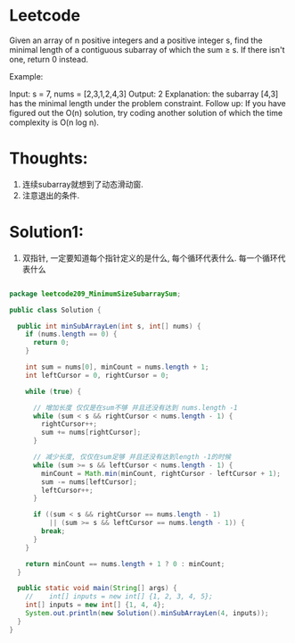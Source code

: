 # Leetcode

Given an array of n positive integers and a positive integer s, find the minimal length of a contiguous subarray of which the sum ≥ s. If there isn't one, return 0 instead.

Example: 

Input: s = 7, nums = [2,3,1,2,4,3]
Output: 2
Explanation: the subarray [4,3] has the minimal length under the problem constraint.
Follow up:
If you have figured out the O(n) solution, try coding another solution of which the time complexity is O(n log n). 

# Thoughts:

1. 连续subarray就想到了动态滑动窗.
2. 注意退出的条件.

# Solution1:

1. 双指针, 一定要知道每个指针定义的是什么, 每个循环代表什么. 每一个循环代表什么

```java

package leetcode209_MinimumSizeSubarraySum;

public class Solution {

  public int minSubArrayLen(int s, int[] nums) {
    if (nums.length == 0) {
      return 0;
    }

    int sum = nums[0], minCount = nums.length + 1;
    int leftCursor = 0, rightCursor = 0;

    while (true) {

      // 增加长度 仅仅是在sum不够 并且还没有达到 nums.length -1
      while (sum < s && rightCursor < nums.length - 1) {
        rightCursor++;
        sum += nums[rightCursor];
      }

      // 减少长度, 仅仅在sum足够 并且还没有达到length -1的时候
      while (sum >= s && leftCursor < nums.length - 1) {
        minCount = Math.min(minCount, rightCursor - leftCursor + 1);
        sum -= nums[leftCursor];
        leftCursor++;
      }

      if ((sum < s && rightCursor == nums.length - 1)
          || (sum >= s && leftCursor == nums.length - 1)) {
        break;
      }
    }

    return minCount == nums.length + 1 ? 0 : minCount;
  }

  public static void main(String[] args) {
    //    int[] inputs = new int[] {1, 2, 3, 4, 5};
    int[] inputs = new int[] {1, 4, 4};
    System.out.println(new Solution().minSubArrayLen(4, inputs));
  }
}

```
